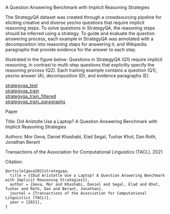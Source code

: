A Question Answering Benchmark with Implicit Reasoning Strategies

The StrategyQA dataset was created through a crowdsourcing pipeline for eliciting creative and diverse yes/no questions that require implicit reasoning steps. To solve questions in StrategyQA, the reasoning steps should be inferred using a strategy. To guide and evaluate the question answering process, each example in StrategyQA was annotated with a decomposition into reasoning steps for answering it, and Wikipedia paragraphs that provide evidence for the answer to each step.

Illustrated in the figure below: Questions in StrategyQA (Q1) require implicit reasoning, in contrast to multi-step questions that explicitly specify the reasoning process (Q2). Each training example contains a question (Q1), yes/no answer (A), decomposition (D), and evidence paragraphs (E).

[strategyqa_test](https://huggingface.co/datasets/voidful/StrategyQA/resolve/main/strategyqa_test.json)  
[strategyqa_train](https://huggingface.co/datasets/voidful/StrategyQA/blob/main/strategyqa_train.json)  
[strategyqa_train_filtered](https://huggingface.co/datasets/voidful/StrategyQA/blob/main/strategyqa_train_filtered.json)  
[strategyqa_train_paragraphs](https://huggingface.co/datasets/voidful/StrategyQA/blob/main/strategyqa_train_paragraphs.json)  


Paper

Title: Did Aristotle Use a Laptop? A Question Answering Benchmark with Implicit Reasoning Strategies

Authors: Mor Geva, Daniel Khashabi, Elad Segal, Tushar Khot, Dan Roth, Jonathan Berant

Transactions of the Association for Computational Linguistics (TACL), 2021

Citation:
```
@article{geva2021strategyqa,
  title = {{Did Aristotle Use a Laptop? A Question Answering Benchmark with Implicit Reasoning Strategies}},
  author = {Geva, Mor and Khashabi, Daniel and Segal, Elad and Khot, Tushar and Roth, Dan and Berant, Jonathan},
  journal = {Transactions of the Association for Computational Linguistics (TACL)},
  year = {2021},
}
```